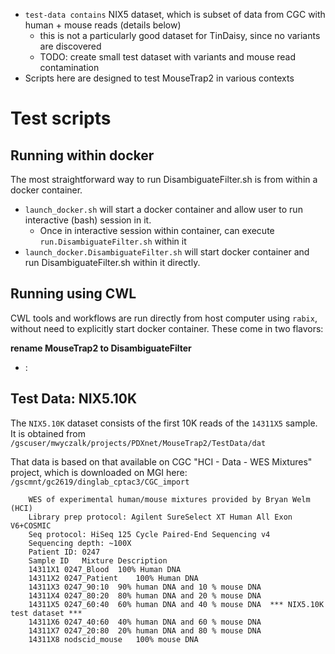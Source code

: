 * `test-data contains` NIX5 dataset, which is subset of data from CGC with human + mouse reads (details below)
  * this is not a particularly good dataset for TinDaisy, since no variants are discovered
  * TODO: create small test dataset with variants and mouse read contamination 
* Scripts here are designed to test MouseTrap2 in various contexts

# Test scripts

## Running within docker

The most straightforward way to run DisambiguateFilter.sh is from within a docker container.

* `launch_docker.sh` will start a docker container and allow user to run interactive (bash) session in it.
    * Once in interactive session within container, can execute `run.DisambiguateFilter.sh` within it
* `launch_docker.DisambiguateFilter.sh` will start docker container and run DisambiguateFilter.sh
  within it directly.

## Running using CWL

CWL tools and workflows are run directly from host computer using `rabix`, without need to explicitly
start docker container.  These come in two flavors:

**rename MouseTrap2 to DisambiguateFilter**

* :


## Test Data: NIX5.10K

The `NIX5.10K` dataset consists of the first 10K reads of the `14311X5` sample.  It is obtained from
`/gscuser/mwyczalk/projects/PDXnet/MouseTrap2/TestData/dat`

That data is based on that available on CGC "HCI - Data - WES Mixtures" project,
which is downloaded on MGI here: `/gscmnt/gc2619/dinglab_cptac3/CGC_import`

```
    WES of experimental human/mouse mixtures provided by Bryan Welm (HCI)
    Library prep protocol: Agilent SureSelect XT Human All Exon V6+COSMIC
    Seq protocol: HiSeq 125 Cycle Paired-End Sequencing v4
    Sequencing depth: ~100X
    Patient ID: 0247
    Sample ID   Mixture Description
    14311X1 0247_Blood  100% Human DNA
    14311X2 0247_Patient    100% Human DNA
    14311X3 0247_90:10  90% human DNA and 10 % mouse DNA
    14311X4 0247_80:20  80% human DNA and 20 % mouse DNA
    14311X5 0247_60:40  60% human DNA and 40 % mouse DNA  *** NIX5.10K test dataset ***
    14311X6 0247_40:60  40% human DNA and 60 % mouse DNA
    14311X7 0247_20:80  20% human DNA and 80 % mouse DNA
    14311X8 nodscid_mouse   100% mouse DNA
```
